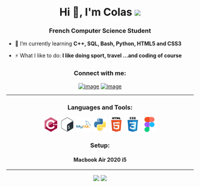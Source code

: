 <h1 align="center">Hi 👋, I'm Colas <img height="40" src="https://emoji.gg/assets/emoji/8111-shinycharizard.gif"></h1>
<h3 align="center">French Computer Science Student</h3>

- 🌱 I’m currently learning **C++, SQL, Bash, Python, HTML5 and CSS3**

- ⚡ What I like to do: **I like doing sport, travel ...and coding of course**

<h3 align="center">Connect with me:</h3>
<div align="center">

[![image](https://img.shields.io/badge/Instagram-E4405F?style=for-the-badge&logo=instagram&logoColor=white)](https://www.instagram.com/colasnaudi/)
[![image](https://img.shields.io/badge/Gmail-D14836?style=for-the-badge&logo=gmail&logoColor=white)](mailto:colasnaudi@gmail.com)
  
</div>

<hr>

<h3 align="center">Languages and Tools:</h3>

<p align="center"> 
    <img src="https://raw.githubusercontent.com/devicons/devicon/2ae2a900d2f041da66e950e4d48052658d850630/icons/cplusplus/cplusplus-original.svg" alt="cplusplus" width="40" height="40"/> 
  </a>
    <img src="https://raw.githubusercontent.com/devicons/devicon/2ae2a900d2f041da66e950e4d48052658d850630/icons/bash/bash-original.svg" alt="bash" width="40" height="40"/> 
  </a>
    <img src="https://raw.githubusercontent.com/devicons/devicon/2ae2a900d2f041da66e950e4d48052658d850630/icons/mysql/mysql-original-wordmark.svg" alt="mysql" width="40" height="40"/> 
  </a>
    <img src="https://raw.githubusercontent.com/devicons/devicon/master/icons/python/python-original.svg" alt="python" width="40" height="40"/> 
  </a>
    <img src="https://raw.githubusercontent.com/devicons/devicon/master/icons/html5/html5-original-wordmark.svg" alt="html5" width="40" height="40"/> 
  </a>
    <img src="https://raw.githubusercontent.com/devicons/devicon/master/icons/css3/css3-original-wordmark.svg" alt="css3" width="40" height="40"/> 
  </a>
  <img src="https://raw.githubusercontent.com/devicons/devicon/2ae2a900d2f041da66e950e4d48052658d850630/icons/figma/figma-original.svg" alt="figma" width="40" height="40"/> 
  </a>
</p>

<h3 align="center">Setup:</h3>
<h4 align="center">
  Macbook Air 2020 i5
</h4>

<hr>

<p align= "center">
  <img height= "150" src="https://github-readme-stats.vercel.app/api?username=colasnaudi&theme=react&show_icons=true&include_all_commits=true" />
  <img height= "150" src="https://github-readme-stats.vercel.app/api/top-langs/?username=colasnaudi&theme=react&layout=compact" />
</p>
